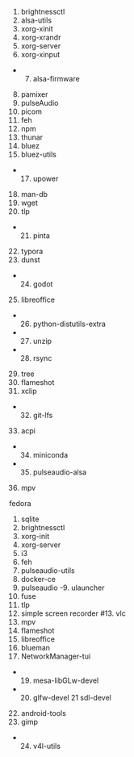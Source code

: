 1. brightnessctl
2. alsa-utils
3. xorg-xinit
4. xorg-xrandr
5. xorg-server
6. xorg-xinput
- 7. alsa-firmware
8. pamixer
9. pulseAudio
10. picom
11. feh
13. npm
14. thunar
15. bluez
16. bluez-utils
- 17. upower
18. man-db
19. wget
20. tlp
- 21. pinta
22. typora
23. dunst
- 24. godot
25. libreoffice
- 26. python-distutils-extra
- 27. unzip
- 28. rsync
29. tree
30. flameshot
31. xclip
- 32. git-lfs
33. acpi
- 34. miniconda
- 35. pulseaudio-alsa
36. mpv


fedora
1. sqlite
2. brightnessctl
3. xorg-init
4. xorg-server
5. i3
6. feh
7. pulseaudio-utils
8. docker-ce
8. pulseaudio
-9. ulauncher
10. fuse
11. tlp
12. simple screen recorder
#13. vlc
14. mpv
15. flameshot
16. libreoffice
17. blueman
18. NetworkManager-tui
- 19. mesa-libGLw-devel
- 20. glfw-devel
21 sdl-devel
22. android-tools
23. gimp
- 24. v4l-utils
